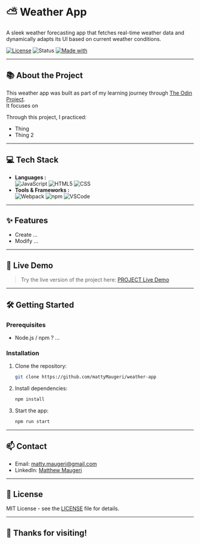 # ⛅ Weather App

A sleek weather forecasting app that fetches real-time weather data and dynamically adapts its UI based on current weather conditions.
 

[![License](https://img.shields.io/badge/License-MIT-green.svg)](LICENSE)
![Status](https://img.shields.io/badge/Status-Completed-green.svg)
[![Made with](https://img.shields.io/badge/Made%20With-The%20Odin%20Project-blue.svg)](https://www.theodinproject.com/)

---

## 📚 About the Project

This weather app was built as part of my learning journey through [The Odin Project](https://www.theodinproject.com/).  
It focuses on 

Through this project, I practiced:
- Thing
- Thing 2

---

## 💻 Tech Stack

- **Languages :**  
![JavaScript](https://img.shields.io/badge/JavaScript-F7DF1E?style=flat&logo=javascript&logoColor=black) 
![HTML5](https://img.shields.io/badge/HTML5-E34F26?style=flat&logo=html5&logoColor=white) 
![CSS](https://img.shields.io/badge/CSS-1572B6?style=flat&logo=css3&logoColor=white)
- **Tools & Frameworks :**  
![Webpack](https://img.shields.io/badge/Webpack-8DD6F9?style=flat&logo=webpack&logoColor=black) 
![npm](https://img.shields.io/badge/npm-CB3837?style=flat&logo=npm&logoColor=white) 
![VSCode](https://img.shields.io/badge/VS_Code-007ACC?style=flat&logo=visualstudiocode&logoColor=white)

---

## ✨ Features

- Create ...
- Modify ...

---

## 🚀 Live Demo

> Try the live version of the project here: [PROJECT Live Demo]()

---

## 🛠️ Getting Started

### Prerequisites
- Node.js / npm ? ...

### Installation
1. Clone the repository:
    ```bash
    git clone https://github.com/mattyMaugeri/weather-app
    ```
2. Install dependencies:
    ```bash
    npm install
    ```
3. Start the app:
    ```bash
    npm run start
    ```
    
---

## 📫 Contact
- Email: matty.maugeri@gmail.com
- LinkedIn: [Matthew Maugeri](https://www.linkedin.com/in/matthew-maugeri-281b2723b)

---

## 📝 License
MIT License - see the [LICENSE](LICENSE) file for details.

---

## 👋 Thanks for visiting!